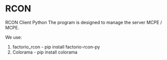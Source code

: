 # RCON
RCON Client Python
The program is designed to manage the server MCPE / MCPE.

We use:
1. factorio_rcon - pip install factorio-rcon-py
2. Colorama - pip install colorama
